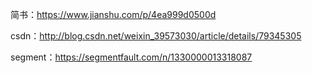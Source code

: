 简书：https://www.jianshu.com/p/4ea999d0500d

csdn：http://blog.csdn.net/weixin_39573030/article/details/79345305

segment：https://segmentfault.com/n/1330000013318087
